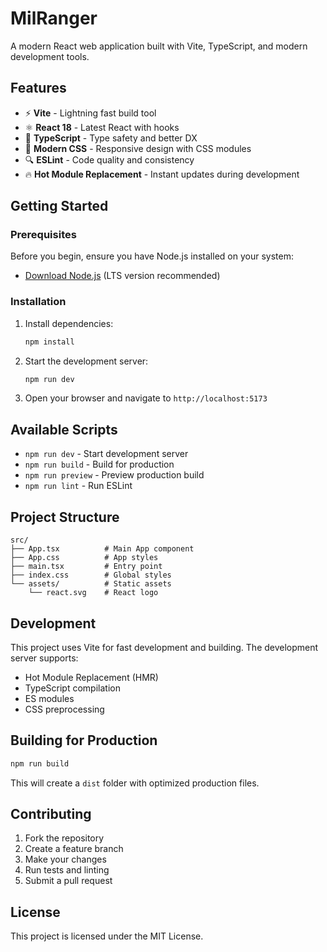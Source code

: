 # MilRanger

A modern React web application built with Vite, TypeScript, and modern development tools.

## Features

- ⚡️ **Vite** - Lightning fast build tool
- ⚛️ **React 18** - Latest React with hooks
- 🔷 **TypeScript** - Type safety and better DX
- 🎨 **Modern CSS** - Responsive design with CSS modules
- 🔍 **ESLint** - Code quality and consistency
- 🔥 **Hot Module Replacement** - Instant updates during development

## Getting Started

### Prerequisites

Before you begin, ensure you have Node.js installed on your system:
- [Download Node.js](https://nodejs.org) (LTS version recommended)

### Installation

1. Install dependencies:
   ```bash
   npm install
   ```

2. Start the development server:
   ```bash
   npm run dev
   ```

3. Open your browser and navigate to `http://localhost:5173`

## Available Scripts

- `npm run dev` - Start development server
- `npm run build` - Build for production
- `npm run preview` - Preview production build
- `npm run lint` - Run ESLint

## Project Structure

```
src/
├── App.tsx          # Main App component
├── App.css          # App styles
├── main.tsx         # Entry point
├── index.css        # Global styles
└── assets/          # Static assets
    └── react.svg    # React logo
```

## Development

This project uses Vite for fast development and building. The development server supports:

- Hot Module Replacement (HMR)
- TypeScript compilation
- ES modules
- CSS preprocessing

## Building for Production

```bash
npm run build
```

This will create a `dist` folder with optimized production files.

## Contributing

1. Fork the repository
2. Create a feature branch
3. Make your changes
4. Run tests and linting
5. Submit a pull request

## License

This project is licensed under the MIT License.
